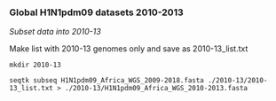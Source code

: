 ### Global H1N1pdm09 datasets 2010-2013

*Subset data into 2010-13*

Make list with 2010-13 genomes only and save as 2010-13_list.txt 

  `mkdir 2010-13`

  `seqtk subseq H1N1pdm09_Africa_WGS_2009-2018.fasta ./2010-13/2010-13_list.txt > ./2010-13/H1N1pdm09_Africa_WGS_2010-2013.fasta`
